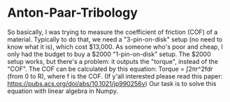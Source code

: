# Anton-Paar-Tribology
So basically, I was trying to measure the coefficient of friction (COF) of a material. 
Typically to do that, we need a "3-pin-on-disk" setup (no need to know what it is), which cost $13,000.
As someone who's poor and cheap, I only had the budget to buy a $2000 "1-pin-on-disk" setup. 
The $2000 setup works, but there's a problem: it outputs the "torque", instead of the "COF".
The COF can be calculated by this equation:
Torque = ∫2πr^2fdr (from 0 to R), where f is the COF. 
(If y'all interested please read this paper: https://pubs.acs.org/doi/abs/10.1021/jp990256v)
Our task is to solve this equation with linear algebra in Numpy.

